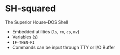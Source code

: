 # SH-squared
The Superior House-DOS Shell
- Embedded utilities (`ls`, `rm`, `cp`, `mv`)
- Variables (`$`)
- `IF-THEN-FI`
- Commands can be input through TTY or I/O Buffer
